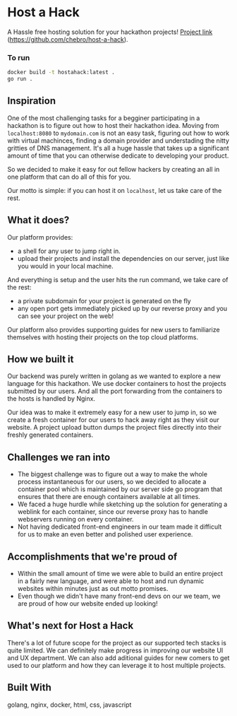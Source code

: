 # Host a Hack

A Hassle free hosting solution for your hackathon projects! [Project link](github.com/chebro/host-a-hack) (https://github.com/chebro/host-a-hack).

### To run

```bash
docker build -t hostahack:latest .
go run .
```

## Inspiration

One of the most challenging tasks for a begginer participating in a hackathon is to figure out how to host their hackathon idea. Moving from `localhost:8080` to `mydomain.com` is not an easy task, figuring out how to work with virtual machinces, finding a domain provider and understading the nitty gritties of DNS management. It's all a huge hassle that takes up a significant amount of time that you can otherwise dedicate to developing your product.

So we decided to make it easy for out fellow hackers by creating an all in one platform that can do all of this for you.

Our motto is simple: if you can host it on `localhost`, let us take care of the rest.


## What it does?

Our platform provides:
- a shell for any user to jump right in.
- upload their projects and install the dependencies on our server, just like you would in your local machine.

And everything is setup and the user hits the run command, we take care of the rest: 
- a private subdomain for your project is generated on the fly 
- any open port gets immediately picked up by our reverse proxy and you can see your project on the web!

Our platform also provides supporting guides for new users to familiarize themselves with hosting their projects on the top cloud platforms.

## How we built it

Our backend was purely written in golang as we wanted to explore a new language for this hackathon. We use docker containers to host the projects submitted by our users. And all the port forwarding from the containers to the hosts is handled by Nginx.

Our idea was to make it extremely easy for a new user to jump in, so we create a fresh container for our users to hack away right as they visit our website. A project upload button dumps the project files directly into their freshly generated containers.

## Challenges we ran into

- The biggest challenge was to figure out a way to make the whole process instantaneous for our users, so we decided to allocate a container pool which is maintained by our server side go program that ensures that there are enough containers available at all times.
- We faced a huge hurdle while sketching up the solution for generating a weblink for each container, since our reverse proxy has to handle webservers running on every container.
- Not having dedicated front-end engineers in our team made it difficult for us to make an even better and polished user experience.

## Accomplishments that we're proud of

- Within the small amount of time we were able to build an entire project in a fairly new language, and were able to host and run dynamic websites within minutes just as out motto promises.
- Even though we didn't have many front-end devs on our we team, we are proud of how our website ended up looking!

## What's next for Host a Hack

There's a lot of future scope for the project as our supported tech stacks is quite limited. We can definitely make progress in improving our website UI and UX department. We can also add aditional guides for new comers to get used to our platform and how they can leverage it to host multiple projects.

## Built With

golang, nginx, docker, html, css, javascript
